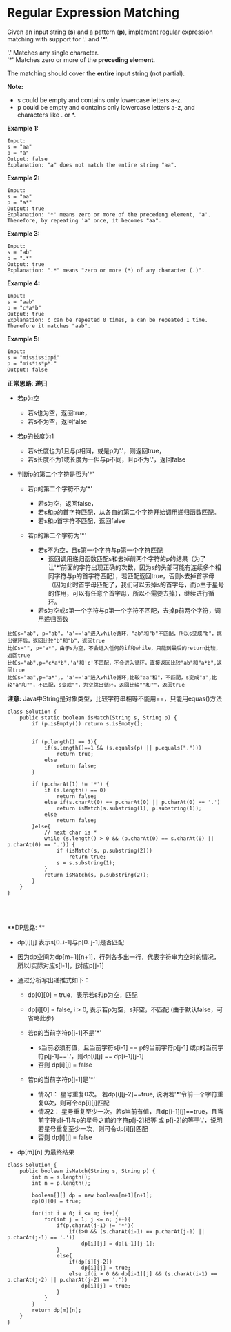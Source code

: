 # Regular Expression Matching

Given an input string (**s**) and a pattern (**p**), implement regular expression matching with support for '.' and '*'.

'.' Matches any single character.</br>
'*' Matches zero or more of the **preceding element**.

The matching should cover the **entire** input string (not partial).

**Note:**

* s could be empty and contains only lowercase letters a-z.
* p could be empty and contains only lowercase letters a-z, and characters like . or *.

**Example 1:**
```
Input:
s = "aa"
p = "a"
Output: false
Explanation: "a" does not match the entire string "aa".
```

**Example 2:**
```
Input:
s = "aa"
p = "a*"
Output: true
Explanation: '*' means zero or more of the precedeng element, 'a'. Therefore, by repeating 'a' once, it becomes "aa".
```

**Example 3:**
```
Input:
s = "ab"
p = ".*"
Output: true
Explanation: ".*" means "zero or more (*) of any character (.)".
```
**Example 4:**
```
Input:
s = "aab"
p = "c*a*b"
Output: true
Explanation: c can be repeated 0 times, a can be repeated 1 time. Therefore it matches "aab".
```
**Example 5:**
```
Input:
s = "mississippi"
p = "mis*is*p*."
Output: false
```

**正常思路: 递归**

* 若p为空
  * 若s也为空，返回true，
  * 若s不为空，返回false

* 若p的长度为1
  * 若s长度也为1且与p相同，或是p为'.'，则返回true，
  * 若s长度不为1或长度为一但与p不同，且p不为'.'，返回false

* 判断p的第二个字符是否为'*'
  * 若p的第二个字符不为'*'
    * 若s为空，返回false，
    * 若s和p的首字符匹配，从各自的第二个字符开始调用递归函数匹配。
    * 若s和p首字符不匹配，返回false

  * 若p的第二个字符为'*'
    * 若s不为空，且s第一个字符与p第一个字符匹配
      * 返回调用递归函数匹配s和去掉前两个字符的p的结果（为了让'*'前面的字符出现正确的次数，因为s的头部可能有连续多个相同字符与p的首字符匹配），若匹配返回true，否则s去掉首字母（因为此时首字母匹配了，我们可以去掉s的首字母，而p由于星号的作用，可以有任意个首字母，所以不需要去掉），继续进行循环。
    * 若s为空或s第一个字符与p第一个字符不匹配，去掉p前两个字符，调用递归函数
```
比如s="ab", p="ab"，'a'=='a'进入while循环，"ab"和"b"不匹配，所以s变成"b"，跳出循环后，返回比较"b"和"b"，返回true
比如s="", p="a*"，由于s为空，不会进入任何的if和while，只能到最后的return比较，返回true
比如s="ab",p="c*a*b",'a'和'c'不匹配，不会进入循环，直接返回比较"ab"和"a*b",返回true
比如s="aa",p="a*",，'a'=='a'进入while循环,比较"aa"和"，不匹配，s变成"a",比较"a"和""，不匹配，s变成""，为空跳出循环，返回比较""和""，返回true
```
**注意:**
Java中String是对象类型，比较字符串相等不能用==，只能用equas()方法

```
class Solution {
    public static boolean isMatch(String s, String p) {
        if (p.isEmpty()) return s.isEmpty();

        
        if (p.length() == 1){
            if(s.length()==1 && (s.equals(p) || p.equals(".")))
                return true;
            else
                return false;
        }

        if (p.charAt(1) != '*') {
            if (s.length() == 0)
                return false;
            else if(s.charAt(0) == p.charAt(0) || p.charAt(0) == '.')
                return isMatch(s.substring(1), p.substring(1));
            else
                return false;
        }else{
            // next char is *
            while (s.length() > 0 && (p.charAt(0) == s.charAt(0) || p.charAt(0) == '.')) {
                if (isMatch(s, p.substring(2))) 
                    return true;
                s = s.substring(1);
            }
            return isMatch(s, p.substring(2));
        }
    }
}
```
</br>
</br>

**DP思路: **

* dp[i][j] 表示s[0..i-1]与p[0..j-1]是否匹配
* 因为dp空间为dp[m+1][n+1]，行列各多出一行，代表字符串为空时的情况，所以i实际对应s[i-1]，j对应p[j-1]

* 通过分析写出递推式如下：
  * dp[0][0] = true，表示若s和p为空，匹配
  * dp[i][0] = false, i > 0, 表示若p为空，s非空，不匹配 (由于默认false，可省略此步)
  
  * 若p的当前字符p[j-1]不是'*'
    * s当前必须有值，且当前字符s[i-1] == p的当前字符p[j-1] 或p的当前字符p[j-1]=='.'，则dp[i][j] == dp[i-1][j-1]
    * 否则 dp[i][j] = false
    
  * 若p的当前字符p[j-1]是'*'
    * 情况1： 星号重复0次。 若dp[i][j-2]==true, 说明若'*'令前一个字符重复0次，则可令dp[i][j]匹配
    * 情况2： 星号重复至少一次。若s当前有值，且dp[i-1][j]==true，且当前字符s[i-1]与p的星号之前的字符p[j-2]相等 或 p[j-2]的等于'.'，说明若星号重复至少一次，则可令dp[i][j]匹配
    * 否则 dp[i][j] = false
* dp[m][n] 为最终结果

```
class Solution {
    public boolean isMatch(String s, String p) {
        int m = s.length();
        int n = p.length();

        boolean[][] dp = new boolean[m+1][n+1];
        dp[0][0] = true;
        
        for(int i = 0; i <= m; i++){
            for(int j = 1; j <= n; j++){
                if(p.charAt(j-1) != '*'){
                    if(i>0 && (s.charAt(i-1) == p.charAt(j-1) || p.charAt(j-1) == '.'))
                        dp[i][j] = dp[i-1][j-1];
                }
                else{
                    if(dp[i][j-2])
                        dp[i][j] = true;
                    else if(i > 0 && dp[i-1][j] && (s.charAt(i-1) == p.charAt(j-2) || p.charAt(j-2) == '.'))
                        dp[i][j] = true;
                }
            }
        }
        return dp[m][n];
    }
}
```
